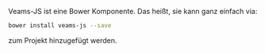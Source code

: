 Veams-JS ist eine Bower Komponente. Das heißt, sie kann ganz einfach via:

``` bash
bower install veams-js --save
```

zum Projekt hinzugefügt werden.